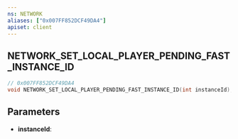 ```yaml
---
ns: NETWORK
aliases: ["0x007FF852DCF49DA4"]
apiset: client
---
```

## NETWORK_SET_LOCAL_PLAYER_PENDING_FAST_INSTANCE_ID

```c
// 0x007FF852DCF49DA4
void NETWORK_SET_LOCAL_PLAYER_PENDING_FAST_INSTANCE_ID(int instanceId);
```


## Parameters
* **instanceId**:



